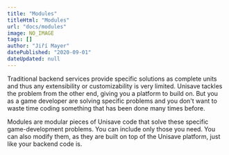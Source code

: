 ```yaml
---
title: "Modules"
titleHtml: "Modules"
url: "docs/modules"
image: NO_IMAGE
tags: []
author: "Jiří Mayer"
datePublished: "2020-09-01"
dateUpdated: null
---
```


Traditional backend services provide specific solutions as complete units and thus any extensibility or customizability is very limited. Unisave tackles the problem from the other end, giving you a platform to build on. But you as a game developer are solving specific problems and you don't want to waste time coding something that has been done many times before.

Modules are modular pieces of Unisave code that solve these specific game-development problems. You can include only those you need. You can also modify them, as they are built on top of the Unisave platform, just like your backend code is.
